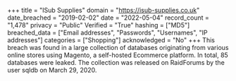 +++
title = "ISub Supplies"
domain = "https://isub-supplies.co.uk"
date_breached = "2019-02-02"
date = "2022-05-04"
record_count = "1,478"
privacy = "Public"
Verified = "True"
hashing = ["MD5"]
breached_data = ["Email addresses", "Passwords", "Usernames", "IP addresses"]
categories = ["Shopping"]
acknowledged = "No"
+++
This breach was found in a large collection of databases originating from various online stores using Magento, a self-hosted Ecommerce platform. In total, 85 databases were leaked. The collection was released on RaidForums by the user sqldb on March 29, 2020.
